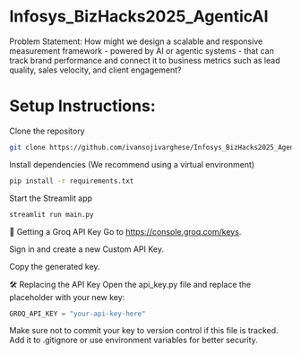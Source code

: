 # Infosys_BizHacks2025_AgenticAI

Problem Statement: How might we design a scalable and responsive measurement framework - powered by AI or agentic systems - that can track brand performance and connect it to business metrics such as lead quality, sales velocity, and client engagement?


# Setup Instructions: 

Clone the repository

```bash
git clone https://github.com/ivansojivarghese/Infosys_BizHacks2025_AgenticAI.git
```

Install dependencies
(We recommend using a virtual environment)

```bash
pip install -r requirements.txt
```

Start the Streamlit app

```bash
streamlit run main.py
```


🔑 Getting a Groq API Key
Go to https://console.groq.com/keys.

Sign in and create a new Custom API Key.

Copy the generated key.

🛠️ Replacing the API Key
Open the api_key.py file and replace the placeholder with your new key:

```python
GROQ_API_KEY = "your-api-key-here"
```

Make sure not to commit your key to version control if this file is tracked. Add it to .gitignore or use environment variables for better security.
